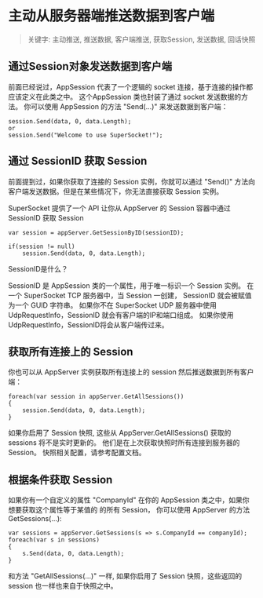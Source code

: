 # 主动从服务器端推送数据到客户端

> 关键字: 主动推送, 推送数据, 客户端推送, 获取Session, 发送数据, 回话快照

## 通过Session对象发送数据到客户端

前面已经说过，AppSession 代表了一个逻辑的 socket 连接，基于连接的操作都应该定义在此类之中。 这个AppSession 类也封装了通过 socket 发送数据的方法。 你可以使用 AppSession 的方法 "Send(...)" 来发送数据到客户端：

    session.Send(data, 0, data.Length);
    or
    session.Send("Welcome to use SuperSocket!");

## 通过 SessionID 获取 Session

前面提到过，如果你获取了连接的 Session 实例，你就可以通过 "Send()" 方法向客户端发送数据。但是在某些情况下，你无法直接获取 Session 实例。

SuperSocket 提供了一个 API 让你从 AppServer 的 Session 容器中通过 SessionID 获取 Session

    var session = appServer.GetSessionByID(sessionID);

    if(session != null)
        session.Send(data, 0, data.Length);


SessionID是什么？

SessionID 是 AppSession 类的一个属性，用于唯一标识一个 Session 实例。 在一个 SuperSocket TCP 服务器中，当 Session 一创建， SessionID 就会被赋值为一个 GUID 字符串。 如果你不在 SuperSocket UDP 服务器中使用 UdpRequestInfo，SessionID 就会有客户端的IP和端口组成。 如果你使用UdpRequestInfo，SessionID将会从客户端传过来。

## 获取所有连接上的 Session

你也可以从 AppServer 实例获取所有连接上的 session 然后推送数据到所有客户端：

    foreach(var session in appServer.GetAllSessions())
    {
        session.Send(data, 0, data.Length);
    }    

如果你启用了 Session 快照, 这些从 AppServer.GetAllSessions() 获取的 sessions 将不是实时更新的。 他们是在上次获取快照时所有连接到服务器的 Session。 快照相关配置，请参考配置文档。

## 根据条件获取 Session

如果你有一个自定义的属性 "CompanyId" 在你的 AppSession 类之中，如果你想要获取这个属性等于某值的 的所有 Session， 你可以使用 AppServer 的方法 GetSessions(...):

    var sessions = appServer.GetSessions(s => s.CompanyId == companyId);
    foreach(var s in sessions)
    {
        s.Send(data, 0, data.Length);
    }

和方法 "GetAllSessions(...)" 一样, 如果你启用了 Session 快照，这些返回的 session 也一样也来自于快照之中。